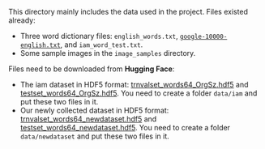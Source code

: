This directory mainly includes the data used in the project. 
Files existed already:
- Three word dictionary files: `english_words.txt`, [`google-10000-english.txt`](https://github.com/first20hours/google-10000-english), and `iam_word_test.txt`.
- Some sample images in the `image_samples` directory.

Files need to be downloaded from **Hugging Face**:
- The iam dataset in HDF5 format: [trnvalset_words64_OrgSz.hdf5](https://github.com/ganji15/HiGANplus/releases/download/dataset/trnvalset_words64_OrgSz.hdf5) and [testset_words64_OrgSz.hdf5](https://github.com/ganji15/HiGANplus/releases/download/dataset/testset_words64_OrgSz.hdf5). You need to create a folder `data/iam` and put these two files in it.
- Our newly collected dataset in HDF5 format: [trnvalset_words64_newdataset.hdf5](https://huggingface.co/datasets/dearsikadeer/OCRWordImages/blob/2aff07a976df4cc0097136b5f38ed7b0ad4e087f/trnvalset_words64_newdataset.hdf5) and [testset_words64_newdataset.hdf5](https://huggingface.co/datasets/dearsikadeer/OCRWordImages/blob/2aff07a976df4cc0097136b5f38ed7b0ad4e087f/testset_words64_newdataset.hdf5). You need to create a folder `data/newdataset` and put these two files in it.
